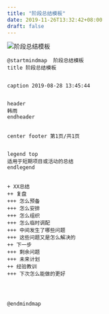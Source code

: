 ```yaml
---
title: "阶段总结模板"
date: 2019-11-26T13:32:42+08:00
draft: false
---
```


![阶段总结模板](https://pic1.superbed.cn/item/5ddcb8b08e0e2e3ee982780f.png)

```
@startmindmap  阶段总结模板
title 阶段总结模板


caption 2019-08-28 13:45:44


header
韩雨
endheader


center footer 第1页/共1页


legend top
适用于短期项目或活动的总结
endlegend


+ XX总结
++ 复盘
+++ 怎么预备
+++ 怎么安排
+++ 怎么组织
+++ 怎么临时调配
+++ 中间发生了哪些问题
+++ 这些问题又是怎么解决的
++ 下一步
+++ 剩余问题
+++ 未来计划
++ 经验教训
+++ 下次怎么能做的更好




@endmindmap
```